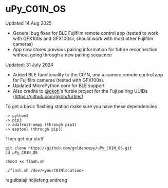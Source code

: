 # uPy_C01N_OS
Updated 14 Aug 2025

- General bug fixes for BLE Fujifilm remote control app (tested to work with GFX100s and GFX100sii, should work with most other Fujifilm cameras)
- App now stores previous pairing information for future reconnection without going through a new pairing sequence

Updated: 31 July 2024

- Added BLE functionality to the C01N, and a camera remote control app for Fujifilm cameras (tested with GFX100s).
- Updated MicroPython core for BLE support
- Also credits to [@gkoh](https://github.com/gkoh/)'s furble project for the Fuji pairing UUIDs (https://github.com/gkoh/furble/)

To get a basic flashing station make sure you have these dependencies

```
-> python3 
-> pip3
-> adafruit-ampy (through pip3)
-> esptool (through pip3)
```

Then get our stuff

```
git clone https://github.com/goldencopy/uPy_C01N_OS.git
cd uPy_C01N_OS

chmod +x flash.sh

./flash.sh /dev/<yourC01Nlocation>
```

ragulbalaji hojiefeng andreng
